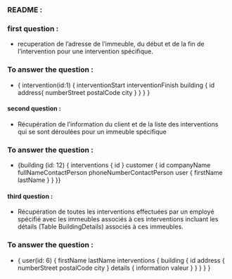 ### README :

### first question :

- recuperation de l’adresse de l’immeuble, du début et de la fin de l’intervention pour une intervention spécifique.

### To answer the question :

- { intervention(id:1) { interventionStart interventionFinish building { id address{ numberStreet postalCode city } } } }

#### second question :
- Récupération de l’information du client et de la liste des interventions qui se sont déroulées pour un immeuble spécifique

### To answer the question : 

- {building (id: 12) { interventions { id } customer { id companyName fullNameContactPerson phoneNumberContactPerson user { firstName lastName } } }}

#### third question :
- Récupération de toutes les interventions effectuées par un employé spécifié avec les immeubles associés à ces interventions incluant les détails (Table BuildingDetails) associés à ces immeubles.

### To answer the question :

- { user(id: 6) { firstName lastName interventions { building { id address { numberStreet postalCode city } details { information valeur } } } } }
